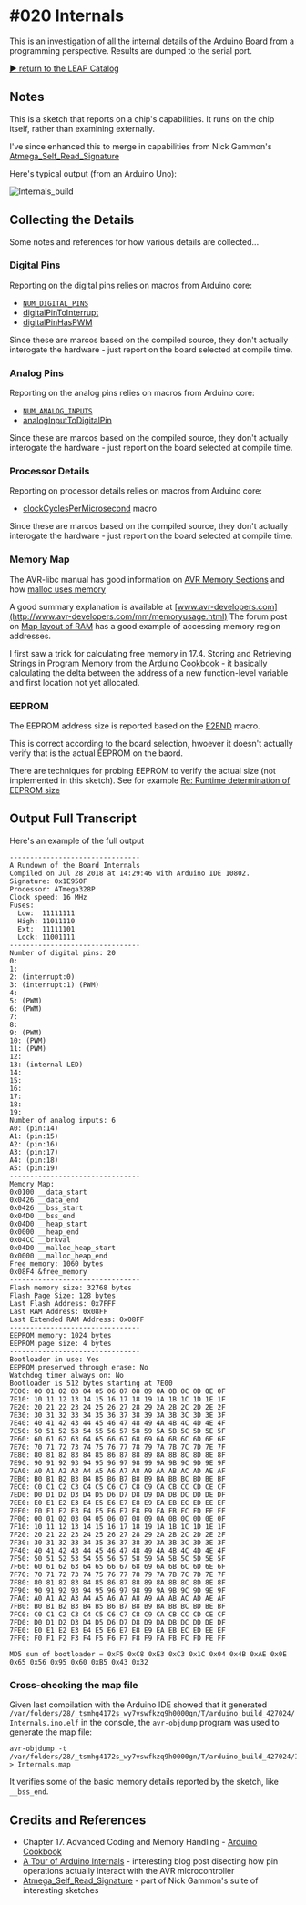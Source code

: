 # #020 Internals

This is an investigation of all the internal details of the Arduino Board from a programming perspective.
Results are dumped to the serial port.

[:arrow_forward: return to the LEAP Catalog](https://leap.tardate.com)

## Notes

This is a sketch that reports on a chip's capabilities. It runs on the chip itself, rather than examining externally.

I've since enhanced this to merge in capabilities from Nick Gammon's
[Atmega_Self_Read_Signature](https://github.com/nickgammon/arduino_sketches/tree/master/Atmega_Self_Read_Signature)

Here's typical output (from an Arduino Uno):

![Internals_build](./assets/Internals_build.jpg?raw=true)

## Collecting the Details

Some notes and references for how various details are collected...

### Digital Pins

Reporting on the digital pins relies on macros from Arduino core:

* [`NUM_DIGITAL_PINS`](https://github.com/arduino/ArduinoCore-avr/blob/3d09a51bd20f095e1354243e6d8addedfcb6001e/variants/standard/pins_arduino.h#L28)
* [digitalPinToInterrupt](https://github.com/arduino/ArduinoCore-avr/blob/3d09a51bd20f095e1354243e6d8addedfcb6001e/variants/standard/pins_arduino.h#L79)
* [digitalPinHasPWM](https://github.com/arduino/ArduinoCore-avr/blob/3d09a51bd20f095e1354243e6d8addedfcb6001e/variants/standard/pins_arduino.h#L32)

Since these are marcos based on the compiled source, they don't actually interogate the hardware - just report on the board
selected at compile time.

### Analog Pins

Reporting on the analog pins relies on macros from Arduino core:

* [`NUM_ANALOG_INPUTS`](https://github.com/arduino/ArduinoCore-avr/blob/3d09a51bd20f095e1354243e6d8addedfcb6001e/variants/standard/pins_arduino.h#L29)
* [analogInputToDigitalPin](https://github.com/arduino/ArduinoCore-avr/blob/3d09a51bd20f095e1354243e6d8addedfcb6001e/variants/standard/pins_arduino.h#L30)

Since these are marcos based on the compiled source, they don't actually interogate the hardware - just report on the board
selected at compile time.

### Processor Details

Reporting on processor details relies on macros from Arduino core:

* [clockCyclesPerMicrosecond](https://github.com/arduino/ArduinoCore-avr/blob/3d09a51bd20f095e1354243e6d8addedfcb6001e/cores/arduino/Arduino.h#L104) macro

Since these are marcos based on the compiled source, they don't actually interogate the hardware - just report on the board
selected at compile time.


### Memory Map

The AVR-libc manual has good information on
[AVR Memory Sections](https://www.nongnu.org/avr-libc/user-manual/mem_sections.html)
and how
[malloc uses memory](https://www.nongnu.org/avr-libc/user-manual/malloc.html)

A good summary explanation is available at
[www.avr-developers.com](http://www.avr-developers.com/mm/memoryusage.html)
The forum post on [Map layout of RAM](http://forum.arduino.cc/index.php?topic=186630.0) has a good example of accessing memory region addresses.

I first saw a trick for calculating free memory in 17.4. Storing and Retrieving Strings in Program Memory from the
[Arduino Cookbook](http://www.amazon.com/gp/product/1449313876/ref=as_li_tl?ie=UTF8&camp=1789&creative=390957&creativeASIN=1449313876&linkCode=as2&tag=itsaprli-20&linkId=5F6YF3D5RCEZYXUU) - it basically calculating the delta between the address of a new function-level variable and
first location not yet allocated.


### EEPROM

The EEPROM address size is reported based on the
[E2END](https://www.nongnu.org/avr-libc/user-manual/group__avr__io.html) macro.

This is correct according to the board selection, hwoever it doesn't actually verify that is the actual EEPROM on the baord.

There are techniques for probing EEPROM to verify the actual size (not implemented in this sketch).
See for example [Re: Runtime determination of EEPROM size](http://forum.arduino.cc/index.php?topic=120346.msg905783#msg905783)


## Output Full Transcript

Here's an example of the full output

```
--------------------------------
A Rundown of the Board Internals
Compiled on Jul 28 2018 at 14:29:46 with Arduino IDE 10802.
Signature: 0x1E950F
Processor: ATmega328P
Clock speed: 16 MHz
Fuses:
  Low:  11111111
  High: 11011110
  Ext:  11111101
  Lock: 11001111
--------------------------------
Number of digital pins: 20
0:
1:
2: (interrupt:0)
3: (interrupt:1) (PWM)
4:
5: (PWM)
6: (PWM)
7:
8:
9: (PWM)
10: (PWM)
11: (PWM)
12:
13: (internal LED)
14:
15:
16:
17:
18:
19:
Number of analog inputs: 6
A0: (pin:14)
A1: (pin:15)
A2: (pin:16)
A3: (pin:17)
A4: (pin:18)
A5: (pin:19)
--------------------------------
Memory Map:
0x0100 __data_start
0x0426 __data_end
0x0426 __bss_start
0x04D0 __bss_end
0x04D0 __heap_start
0x0000 __heap_end
0x04CC __brkval
0x04D0 __malloc_heap_start
0x0000 __malloc_heap_end
Free memory: 1060 bytes
0x08F4 &free_memory
--------------------------------
Flash memory size: 32768 bytes
Flash Page Size: 128 bytes
Last Flash Address: 0x7FFF
Last RAM Address: 0x08FF
Last Extended RAM Address: 0x08FF
--------------------------------
EEPROM memory: 1024 bytes
EEPROM page size: 4 bytes
--------------------------------
Bootloader in use: Yes
EEPROM preserved through erase: No
Watchdog timer always on: No
Bootloader is 512 bytes starting at 7E00
7E00: 00 01 02 03 04 05 06 07 08 09 0A 0B 0C 0D 0E 0F
7E10: 10 11 12 13 14 15 16 17 18 19 1A 1B 1C 1D 1E 1F
7E20: 20 21 22 23 24 25 26 27 28 29 2A 2B 2C 2D 2E 2F
7E30: 30 31 32 33 34 35 36 37 38 39 3A 3B 3C 3D 3E 3F
7E40: 40 41 42 43 44 45 46 47 48 49 4A 4B 4C 4D 4E 4F
7E50: 50 51 52 53 54 55 56 57 58 59 5A 5B 5C 5D 5E 5F
7E60: 60 61 62 63 64 65 66 67 68 69 6A 6B 6C 6D 6E 6F
7E70: 70 71 72 73 74 75 76 77 78 79 7A 7B 7C 7D 7E 7F
7E80: 80 81 82 83 84 85 86 87 88 89 8A 8B 8C 8D 8E 8F
7E90: 90 91 92 93 94 95 96 97 98 99 9A 9B 9C 9D 9E 9F
7EA0: A0 A1 A2 A3 A4 A5 A6 A7 A8 A9 AA AB AC AD AE AF
7EB0: B0 B1 B2 B3 B4 B5 B6 B7 B8 B9 BA BB BC BD BE BF
7EC0: C0 C1 C2 C3 C4 C5 C6 C7 C8 C9 CA CB CC CD CE CF
7ED0: D0 D1 D2 D3 D4 D5 D6 D7 D8 D9 DA DB DC DD DE DF
7EE0: E0 E1 E2 E3 E4 E5 E6 E7 E8 E9 EA EB EC ED EE EF
7EF0: F0 F1 F2 F3 F4 F5 F6 F7 F8 F9 FA FB FC FD FE FF
7F00: 00 01 02 03 04 05 06 07 08 09 0A 0B 0C 0D 0E 0F
7F10: 10 11 12 13 14 15 16 17 18 19 1A 1B 1C 1D 1E 1F
7F20: 20 21 22 23 24 25 26 27 28 29 2A 2B 2C 2D 2E 2F
7F30: 30 31 32 33 34 35 36 37 38 39 3A 3B 3C 3D 3E 3F
7F40: 40 41 42 43 44 45 46 47 48 49 4A 4B 4C 4D 4E 4F
7F50: 50 51 52 53 54 55 56 57 58 59 5A 5B 5C 5D 5E 5F
7F60: 60 61 62 63 64 65 66 67 68 69 6A 6B 6C 6D 6E 6F
7F70: 70 71 72 73 74 75 76 77 78 79 7A 7B 7C 7D 7E 7F
7F80: 80 81 82 83 84 85 86 87 88 89 8A 8B 8C 8D 8E 8F
7F90: 90 91 92 93 94 95 96 97 98 99 9A 9B 9C 9D 9E 9F
7FA0: A0 A1 A2 A3 A4 A5 A6 A7 A8 A9 AA AB AC AD AE AF
7FB0: B0 B1 B2 B3 B4 B5 B6 B7 B8 B9 BA BB BC BD BE BF
7FC0: C0 C1 C2 C3 C4 C5 C6 C7 C8 C9 CA CB CC CD CE CF
7FD0: D0 D1 D2 D3 D4 D5 D6 D7 D8 D9 DA DB DC DD DE DF
7FE0: E0 E1 E2 E3 E4 E5 E6 E7 E8 E9 EA EB EC ED EE EF
7FF0: F0 F1 F2 F3 F4 F5 F6 F7 F8 F9 FA FB FC FD FE FF

MD5 sum of bootloader = 0xF5 0xC8 0xE3 0xC3 0x1C 0x04 0x4B 0xAE 0x0E 0x65 0x56 0x95 0x60 0xB5 0x43 0x32
```

### Cross-checking the map file

Given last compilation with the Arduino IDE showed that it generated
`/var/folders/28/_tsmhg4172s_wy7vswfkzq9h0000gn/T/arduino_build_427024/Internals.ino.elf` in the console,
the  `avr-objdump` program was used to generate the map file:

    avr-objdump -t /var/folders/28/_tsmhg4172s_wy7vswfkzq9h0000gn/T/arduino_build_427024/Internals.ino.elf > Internals.map

It verifies some of the basic memory details reported by the sketch, like `__bss_end`.

## Credits and References

* Chapter 17. Advanced Coding and Memory Handling - [Arduino Cookbook](http://www.amazon.com/gp/product/1449313876/ref=as_li_tl?ie=UTF8&camp=1789&creative=390957&creativeASIN=1449313876&linkCode=as2&tag=itsaprli-20&linkId=5F6YF3D5RCEZYXUU)
* [A Tour of Arduino Internals](http://urbanhonking.com/ideasfordozens/2009/05/18/an_tour_of_the_arduino_interna/) - interesting blog post disecting how pin operations actually interact with the AVR microcontroller
* [Atmega_Self_Read_Signature](https://github.com/nickgammon/arduino_sketches/tree/master/Atmega_Self_Read_Signature) - part of Nick Gammon's suite of interesting sketches
